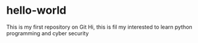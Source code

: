 # hello-world
This is my first repository on Git
Hi, this is fil my interested to learn python programming and cyber security
